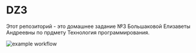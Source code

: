 # DZ3
Этот репозиторий - это домашнее задание №3 Большаковой Елизаветы Андреевны по прдмету Технология программирования.



![example workflow](https://github.com/eabolshakova/DZ3/actions/workflows/python-app.yml/badge.svg?event=pull_request)
